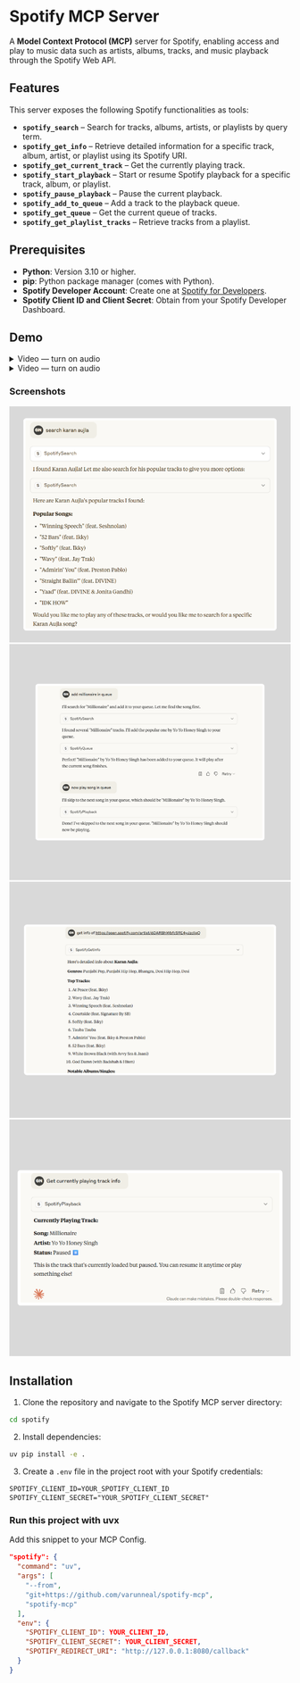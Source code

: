 # Spotify MCP Server

A **Model Context Protocol (MCP)** server for Spotify, enabling access and play to music data such as artists, albums, tracks, and music playback through the Spotify Web API.

## Features

This server exposes the following Spotify functionalities as tools:

* **`spotify_search`** – Search for tracks, albums, artists, or playlists by query term.  
* **`spotify_get_info`** – Retrieve detailed information for a specific track, album, artist, or playlist using its Spotify URI.  
* **`spotify_get_current_track`** – Get the currently playing track.  
* **`spotify_start_playback`** – Start or resume Spotify playback for a specific track, album, or playlist.  
* **`spotify_pause_playback`** – Pause the current playback.  
* **`spotify_add_to_queue`** – Add a track to the playback queue.  
* **`spotify_get_queue`** – Get the current queue of tracks.  
* **`spotify_get_playlist_tracks`** – Retrieve tracks from a playlist.  

## Prerequisites

* **Python**: Version 3.10 or higher.  
* **pip**: Python package manager (comes with Python).  
* **Spotify Developer Account**: Create one at [Spotify for Developers](https://developer.spotify.com/dashboard).  
* **Spotify Client ID and Client Secret**: Obtain from your Spotify Developer Dashboard.

## Demo

<details>
  <summary>Video — turn on audio</summary>
  <video src="media/video1.mp4" controls></video>
</details>

<details>
  <summary>Video — turn on audio</summary>
  <video src="media/video2.mp4" controls></video>
</details>

### Screenshots
<p align="center">
  <img src="media/1.png"/>
  <img src="media/2.png"/><br>
  <img src="media/3.png"/>
  <img src="media/4.png"/>
</p>


## Installation

1. Clone the repository and navigate to the Spotify MCP server directory:

```bash
cd spotify
```

2. Install dependencies:
```bash
uv pip install -e .
```

3. Create a `.env` file in the project root with your Spotify credentials:
```env
SPOTIFY_CLIENT_ID=YOUR_SPOTIFY_CLIENT_ID
SPOTIFY_CLIENT_SECRET="YOUR_SPOTIFY_CLIENT_SECRET"
```

### Run this project with uvx

Add this snippet to your MCP Config.

```json
"spotify": {
  "command": "uv",
  "args": [
    "--from",
    "git+https://github.com/varunneal/spotify-mcp",
    "spotify-mcp"
  ],
  "env": {
    "SPOTIFY_CLIENT_ID": YOUR_CLIENT_ID,
    "SPOTIFY_CLIENT_SECRET": YOUR_CLIENT_SECRET,
    "SPOTIFY_REDIRECT_URI": "http://127.0.0.1:8080/callback"
  }
}
```
